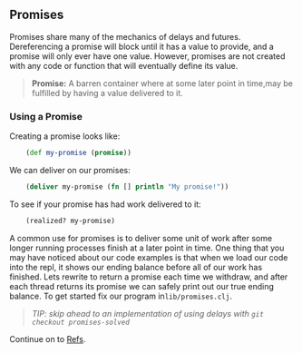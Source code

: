 ## Promises

Promises share many of the mechanics of delays and futures. Dereferencing a promise will block until it has a value to provide, and a promise will only ever have one value.
However, promises are not created with any code or function that will eventually define its value.

> **Promise:** A barren container where at some later point in time,may be fulfilled by having a value delivered to it.

### Using a Promise

Creating a promise looks like:

~~~clojure
    (def my-promise (promise))
~~~

We can deliver on our promises:

~~~clojure
    (deliver my-promise (fn [] println "My promise!"))
~~~

To see if your promise has had work delivered to it:

~~~clojure
    (realized? my-promise)
~~~

A common use for promises is to deliver some unit of work after some longer running processes finish at a later point in time.  One thing that you may have noticed about our code examples is that when we load our code into the repl, it shows our ending balance before all of our work has finished. Lets rewrite to return a promise each time we withdraw, and after each thread returns its promise we can safely print out our true ending balance. To get started fix our program in`lib/promises.clj`.

> _TIP: skip ahead to an implementation of using delays with `git checkout promises-solved`_

Continue on to [Refs](Refs.md).
